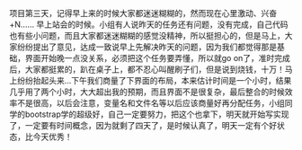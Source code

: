 项目第三天，记得早上来的时候大家都迷迷糊糊的，然而现在心里激动、兴奋+N......
早上站会的时候。小组有人说昨天的任务还有问题，没有完成，自己代码也有些小问题，而且大家都迷迷糊糊的感觉没精神，所以挺担心的，但是马上，大家纷纷提出了意见，达成一致说早上先解决昨天的问题，因为我们都觉得那是基础，界面开始晚一点没关系，必须把这个任务要弄懂，所以就go on了，准时完成后，大家都挺累的，趴在桌子上，都不忍心叫醒刷子们，但是说到烧钱，十万！马上纷纷抬起头来...下午我们商量了下界面的布局，本来估计时间是一个小时，结果几乎用了两个小时，大大超出我的预期，而且界面不是很复杂，最后整合的时候效率不是很高，以后会注意，变量名和文件名等以后应该商量好再分配任务，小组同学的bootstrap学的超级好，自己一定要努力，把这个也拿下，明天就开始写实现了，一定要有时间概念，因为就剩了四天了，是时候认真了，明天一定有个好状态，比今天优秀！
